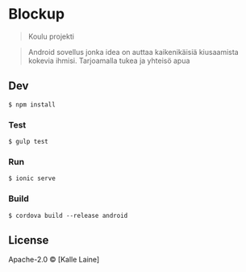 # Blockup

> Koulu projekti

> Android sovellus jonka idea on auttaa kaikenikäisiä kiusaamista kokevia ihmisi. Tarjoamalla tukea ja yhteisö apua


## Dev

```
$ npm install
```
### Test

```
$ gulp test
```
### Run

```
$ ionic serve
```

### Build

```
$ cordova build --release android
```
<!---
Lisää mahdollisesti grunt
Builds the app for android using [Ionic](https://github.com/electron-userland/electron-packager).
-->

## License

Apache-2.0 © [Kalle Laine]
